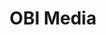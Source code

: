 ---
layout: ../../layouts/CaseLayout.astro
title: "OBI Media"
beskrivelse: "Din partner i effektiv outdoor markedsføring"
kunde: "Rasmus Theilade"
slug: "obi"
kundebeskrivelse: "Grafisk designer, 3D Artist & Partner"
casetitle: "B2B Marketing Boost af Google Ads, SEO og Website"
udfordringen: "OBI Media, en specialiseret B2B medievirksomhed, søgte at optimere deres digitale markedsføring med et særligt fokus på Google Ads, SEO og udviklingen af deres nye website. Vi blev valgt som deres strategiske partner for at opfylde denne ambition, og vi har udviklet en sofistikeret marketingstrategi, der er nøje tilpasset deres forretningsmål og industrielle krav."
titel1: "Nyt Website og 250% flere leads"
tekst1: "Forståelsen af OBI Medias B2B-markedssegment gjorde det muligt for os at skræddersy en Google Ads-kampagne, der målrettede nøglevirksomheder og beslutningstagere i deres branche. Gennem præcis segmentering og budgivningsstrategier har vi maksimeret annonceeffektiviteten og sikret en fremtrædende placering inden for relevante søgeresultater. Dette har resulteret i en stigning på 250% flere leads gennem Google Ads.

Vores SEO-strategi blev udformet med et klart fokus på at styrke OBI Medias synlighed i organiske søgeresultater. Ved at implementere en kompleks kombination af on-page og off-page SEO-taktikker, sammen med nøgleordsanalyse og kvalitetslinkbygning, har vi opnået markante forbedringer i rangeringer og trafik."
mockupimg: "/../OBIMedia.png"
mockupalttext: "hjemmeside vist på computer og smartphone"
farverimg: "/../obifarver.svg"
farveralttext: "farvepalette med sort, gul og hvid"
quotetitel: "Topklasse"
quote: "Vi har haft fornøjelsen af at samarbejde med Besa over en længere periode, og vi kan kun give dem vores varmeste anbefalinger. De har leveret topklasse arbejde inden for både Google Ads, SEO og ikke mindst vores nye hjemmeside, som vi er utrolig glade for. Resultaterne taler for sig selv, og vi har oplevet en markant forbedring på alle fronter.

Derudover har deres serviceniveau været helt i top. De har været yderst forstående, når vi har haft travlt og ikke altid har kunnet svare med det samme, men de har altid været gode til at følge op – og det har altid været med et smil på læben og i en super positiv tone."
kundeimg: "/../rasmus.png"
kundeimgalt: "billede af mand"
titel2: "Resultatorienteret B2B Marketing"
tekst2: "Vores samarbejde med OBI Media er en fortsat strategisk alliance, hvor vi leverer løbende rapportering, analyse og justeringer for at sikre, at deres digitale marketingstrategi forbliver på forkant med markedstendenser og fortsætter med at generere værdifulde B2B-leads.

Dette engagement med OBI Media afspejler Besa Digitals evne til at levere avancerede, datadrevne løsninger, der er i tråd med vores kunders forretningsmodel og markedslandskab. Det styrker vores omdømme som en betroet partner i B2B digital marketing, der kan omsætte indsigt og innovation til målbare resultater."
tekst2img: "/../obibus.png"
tekst2imgalt: "dame i sweater der holder en skål mad i hænderne"
---